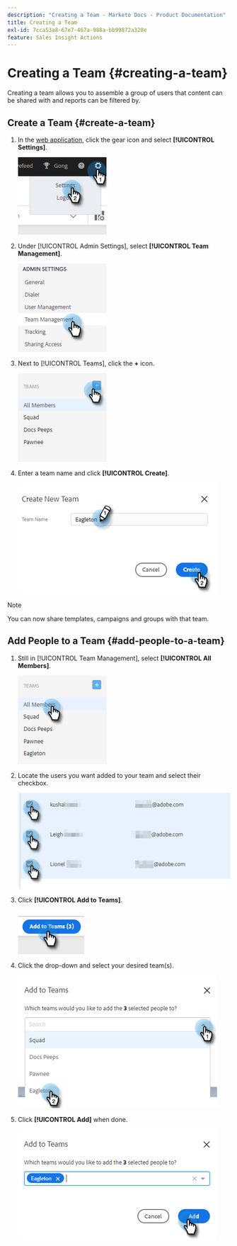 ```yaml
---
description: "Creating a Team - Marketo Docs - Product Documentation"
title: Creating a Team
exl-id: 7cca53a8-67e7-467a-988a-bb99872a328e
feature: Sales Insight Actions
---
```

# Creating a Team {#creating-a-team}

Creating a team allows you to assemble a group of users that content can be shared with and reports can be filtered by.

## Create a Team {#create-a-team}

1. In the [web application](https://toutapp.com/login), click the gear icon and select **[!UICONTROL Settings]**.

   ![](assets/creating-a-team-1.png)

1. Under [!UICONTROL Admin Settings], select **[!UICONTROL Team Management]**.

   ![](assets/creating-a-team-2.png)

1. Next to [!UICONTROL Teams], click the **+** icon.

   ![](assets/creating-a-team-3.png)

1. Enter a team name and click **[!UICONTROL Create]**.

   ![](assets/creating-a-team-4.png)

>[!NOTE]
>
>You can now share templates, campaigns and groups with that team.

## Add People to a Team {#add-people-to-a-team}

1. Still in [!UICONTROL Team Management], select **[!UICONTROL All Members]**.

   ![](assets/creating-a-team-5.png)

1. Locate the users you want added to your team and select their checkbox.

   ![](assets/creating-a-team-6.png)

1. Click **[!UICONTROL Add to Teams]**.

   ![](assets/creating-a-team-7.png)

1. Click the drop-down and select your desired team(s).

   ![](assets/creating-a-team-8.png)

1. Click **[!UICONTROL Add]** when done.

   ![](assets/creating-a-team-9.png)

